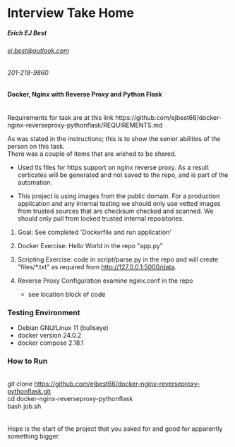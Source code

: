 # Interview Take Home 
##### Erich EJ Best
###### ej.best@outlook.com 
###### 201-218-9860 

#### Docker, Nginx with Reverse Proxy and Python Flask 
<br>
Requirements for task are at this link
https://github.com/ejbest66/docker-nginx-reverseproxy-pythonflask/REQUIREMENTS.md

As was stated in the instructions; this is to show the senior abilities of the person on this task.<br>
There was a couple of items that are wished to be shared.

- Used tls files for https support on nginx reverse proxy.  As a result certicates will be generated and not saved to the repo, and is part of the automation.

- This project is using images from the public domain.  For a production application and any internal testing we should only use vetted images from trusted sources that are checksum checked and scanned.  We should only pull from locked trusted internal repositories.

1. Goal: See completed 'Dockerfile and run application'
 
2. Docker Exercise: Hello World in the repo "app.py"
 
3. Scripting Exercise: code in script/parse.py in the repo and will create "files/*.txt" as required from http://127.0.0.1:5000/data.

4. Reverse Proxy Configuration examine nginx.conf in the repo
   - see location block of code 
 
### Testing Environment  
- Debian GNU/Linux 11 (bullseye) 
- docker version 24.0.2
- docker compose 2.18.1

### How to Run <pre>
git clone https://github.com/ejbest66/docker-nginx-reverseproxy-pythonflask.git <br>
cd docker-nginx-reverseproxy-pythonflask<br>
bash job.sh <br>
</pre>
<br>
<br>
Hope is the start of the project that you asked for and good for apparently something bigger.


